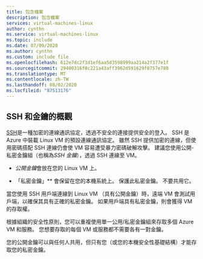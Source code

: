 ```yaml
---
title: 包含檔案
description: 包含檔案
services: virtual-machines-linux
author: cynthn
ms.service: virtual-machines-linux
ms.topic: include
ms.date: 07/09/2020
ms.author: cynthn
ms.custom: include file
ms.openlocfilehash: 612e7dc2f3d1ef6aa5d3598999aa214a2f377e1f
ms.sourcegitcommit: 29400316f0c221a43aff3962d591629f0757e780
ms.translationtype: MT
ms.contentlocale: zh-TW
ms.lasthandoff: 08/02/2020
ms.locfileid: "87513176"
---
```

## <a name="overview-of-ssh-and-keys"></a>SSH 和金鑰的概觀

[SSH](https://www.ssh.com/ssh/)是一種加密的連線通訊協定，透過不安全的連接提供安全的登入。 SSH 是 Azure 中裝載 Linux VM 的預設連線通訊協定。 雖然 SSH 提供加密的連線，但使用密碼搭配 SSH 連線仍會使 VM 容易遭受暴力密碼破解攻擊。 建議您使用公開-私密金鑰組（也稱為*SSH 金鑰*），透過 SSH 連線至 VM。 

- *公開金鑰*會放在您的 Linux VM 上。

- 「私密金鑰」** 會保留在您的本機系統上。 保護此私密金鑰。 不要共用它。

當您使用 SSH 用戶端連線到 Linux VM （具有公開金鑰）時，遠端 VM 會測試用戶端，以確保其具有正確的私密金鑰。 如果用戶端具有私密金鑰，則會獲得 VM 的存取權。 

根據組織的安全性原則，您可以重複使用單一公用/私密金鑰組來存取多個 Azure VM 和服務。 您想要存取的每個 VM 或服務都不需要各有一對金鑰。 

您的公開金鑰可以與任何人共用，但只有您（或您的本機安全性基礎結構）才能存取您的私密金鑰。